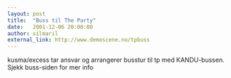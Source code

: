 ```yaml
---
layout: post
title:  "Buss til The Party"
date:   2001-12-06 20:00:00
author: silmaril
external_link: http://www.demoscene.no/tpbuss
---
```

kusma/excess tar ansvar og arrangerer busstur til tp med KANDU-bussen.
Sjekk buss-siden for mer info

